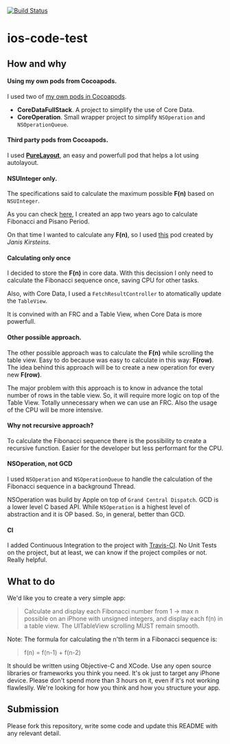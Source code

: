 [![Build Status](https://img.shields.io/travis/GabrielMassana/ios-code-test/master.svg?style=flat-square)](https://travis-ci.org/GabrielMassana/ios-code-test)

# ios-code-test

## How and why

#### Using my own pods from Cocoapods.

I used two of [my own pods in Cocoapods](https://cocoapods.org/owners/10374).   
   
- **CoreDataFullStack**. A project to simplify the use of Core Data.
- **CoreOperation**. Small wrapper project to simplify `NSOperation` and `NSOperationQueue`.
	
#### Third party pods from Cocoapods.

I used **[PureLayout](https://cocoapods.org/?q=purelayout)**, an easy and powerfull pod that helps a lot using autolayout.

#### NSUInteger only.

The specifications said to calculate the maximum possible **F(n)** based on `NSUInteger`.

As you can check [here](https://itunes.apple.com/gb/app/pisano-period-fibonacci-series/id782643905?mt=8), I created an app two years ago to calculate Fibonacci and Pisano Period. 

On that time I wanted to calculate any **F(n)**, so I used [this](https://cocoapods.org/?q=JKBigInteger) pod created by *Janis Kirsteins*. 

#### Calculating only once

I decided to store the **F(n)** in core data. With this decission  I only need to calculate the Fibonacci sequence once, saving CPU for other tasks.

Also, with Core Data, I used a `FetchResultController` to atomatically update the `TableView`.

It is convined with an FRC and a Table View, when Core Data is more powerfull.

#### Other possible approach.

The other possible approach was to calculate the **F(n)** while scrolling the table view. Easy to do because was easy to calculate in this way: **F(row)**. The idea behind this approach will be to create a new operation for every new **F(row)**. 

The major problem with this approach is to know in advance the total number of rows in the table view. So, it will require more logic on top of the Table View. Totally unnecessary when we can use an FRC. Also the usage of the CPU will be more intensive.


#### Why not recursive approach?

To calculate the Fibonacci sequence there is the possibility to create a recursive function. Easier for the developer but less performant for the CPU.

#### NSOperation, not GCD

I used `NSOperation` and `NSOperationQueue` to handle the calculation of the Fibonacci sequence in a background Thread. 

NSOperation was build by Apple on top of `Grand Central Dispatch`. GCD is a lower level C based API. While `NSOperation` is a highest level of abstraction and it is OP based. So, in general, better than GCD.

#### CI

I added Continuous Integration to the project with [Travis-CI](https://travis-ci.org/GabrielMassana/ios-code-test). No Unit Tests on the project, but at least, we can know if the project compiles or not. Really helpful.

## What to do

We'd like you to create a very simple app:
> Calculate and display each Fibonacci number from 1 -> max n possible on an iPhone with unsigned integers, and display each f(n) in a table view.  The UITableView scrolling MUST remain smooth.

Note: The formula for calculating the n'th term in a Fibonacci sequence is:
>f(n) = f(n-1) + f(n-2)

It should be written using Objective-C and XCode. Use any open source libraries or frameworks you think you need. It's ok just to target any iPhone device.
Please don't spend more than 3 hours on it, even if it's not working flawleslly. We're looking for how you think and how you structure your app.

## Submission

Please fork this repository, write some code and update this README with any relevant detail.
